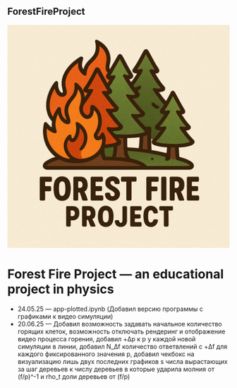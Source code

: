 ## ForestFireProject
![alt text](ForestFireProjectLogo1.png)

# Forest Fire Project — an educational project in physics
- 24.05.25 — app-plotted.ipynb (Добавил версию программы с графиками к видео симуляции)
- 20.06.25 — Добавил возможность задавать начальное количество горящих клеток, возможность отключать рендеринг и отображение видео процесса горения, добавил +Δp к p у каждой новой симуляции в линии, добавил N_Δf количество ответвлений с +Δf для каждого фиксированного значения p, добавил чекбокс на визуализацию лишь двух последних графиков s числа вырастающих за шаг деревьев к числу деревьев в которые ударила молния от (f/p)^-1 и rho_t доли деревьев от (f/p)
